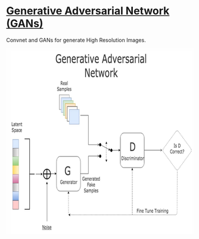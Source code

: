 # [Generative Adversarial Network (GANs)]()

Convnet and GANs for generate High Resolution Images. 

<div align="center"><img src ="https://github.com/enggen/GANS/blob/master/gans.jpeg"  width="900" height="500" /></div>
